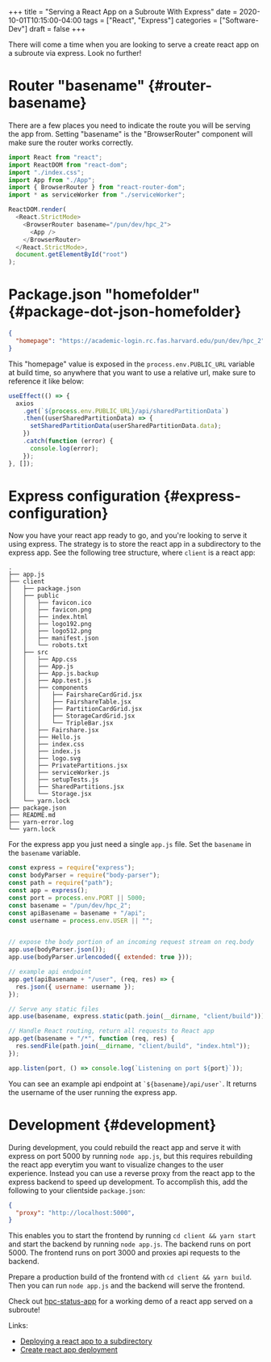 +++
title = "Serving a React App on a Subroute With Express"
date = 2020-10-01T10:15:00-04:00
tags = ["React", "Express"]
categories = ["Software-Dev"]
draft = false
+++

There will come a time when you are looking to serve a create react app on a subroute via express. Look no further!


# Router "basename" {#router-basename}

There are a few places you need to indicate the route you will be serving the app from. Setting "basename" is the "BrowserRouter" component will make sure the router works correctly.

```js
import React from "react";
import ReactDOM from "react-dom";
import "./index.css";
import App from "./App";
import { BrowserRouter } from "react-router-dom";
import * as serviceWorker from "./serviceWorker";

ReactDOM.render(
  <React.StrictMode>
    <BrowserRouter basename="/pun/dev/hpc_2">
      <App />
    </BrowserRouter>
  </React.StrictMode>,
  document.getElementById("root")
);
```


# Package.json "homefolder" {#package-dot-json-homefolder}

```json
{
  "homepage": "https://academic-login.rc.fas.harvard.edu/pun/dev/hpc_2",
}
```

This "homepage" value is exposed in the `process.env.PUBLIC_URL` variable at build time, so anywhere that you want to use a relative url, make sure to reference it like below:

```js
useEffect(() => {
  axios
    .get(`${process.env.PUBLIC_URL}/api/sharedPartitionData`)
    .then((userSharedPartitionData) => {
      setSharedPartitionData(userSharedPartitionData.data);
    })
    .catch(function (error) {
      console.log(error);
    });
}, []);
```


# Express configuration {#express-configuration}

Now you have your react app ready to go, and you're looking to serve it using express. The strategy is to store the react app in a subdirectory to the express app. See the following tree structure, where `client` is a react app:

```nil
.
├── app.js
├── client
│   ├── package.json
│   ├── public
│   │   ├── favicon.ico
│   │   ├── favicon.png
│   │   ├── index.html
│   │   ├── logo192.png
│   │   ├── logo512.png
│   │   ├── manifest.json
│   │   └── robots.txt
│   ├── src
│   │   ├── App.css
│   │   ├── App.js
│   │   ├── App.js.backup
│   │   ├── App.test.js
│   │   ├── components
│   │   │   ├── FairshareCardGrid.jsx
│   │   │   ├── FairshareTable.jsx
│   │   │   ├── PartitionCardGrid.jsx
│   │   │   ├── StorageCardGrid.jsx
│   │   │   └── TripleBar.jsx
│   │   ├── Fairshare.jsx
│   │   ├── Hello.js
│   │   ├── index.css
│   │   ├── index.js
│   │   ├── logo.svg
│   │   ├── PrivatePartitions.jsx
│   │   ├── serviceWorker.js
│   │   ├── setupTests.js
│   │   ├── SharedPartitions.jsx
│   │   └── Storage.jsx
│   └── yarn.lock
├── package.json
├── README.md
├── yarn-error.log
└── yarn.lock
```

For the express app you just need a single `app.js` file. Set the `basename` in the `basename` variable.

```js
const express = require("express");
const bodyParser = require("body-parser");
const path = require("path");
const app = express();
const port = process.env.PORT || 5000;
const basename = "/pun/dev/hpc_2";
const apiBasename = basename + "/api";
const username = process.env.USER || "";


// expose the body portion of an incoming request stream on req.body
app.use(bodyParser.json());
app.use(bodyParser.urlencoded({ extended: true }));

// example api endpoint
app.get(apiBasename + "/user", (req, res) => {
  res.json({ username: username });
});

// Serve any static files
app.use(basename, express.static(path.join(__dirname, "client/build")));

// Handle React routing, return all requests to React app
app.get(basename + "/*", function (req, res) {
  res.sendFile(path.join(__dirname, "client/build", "index.html"));
});

app.listen(port, () => console.log(`Listening on port ${port}`));
```

You can see an example api endpoint at `` `${basename}/api/user` ``. It returns the username of the user running the express app.


# Development {#development}

During development, you could rebuild the react app and serve it with express on port 5000 by running `node app.js`, but this requires rebuilding the react app everytim you want to visualize changes to the user experience. Instead you can use a reverse proxy from the react app to the express backend to speed up development. To accomplish this, add the following to your clientside `package.json`:

```json
{
  "proxy": "http://localhost:5000",
}
```

This enables you to start the frontend by running `cd client && yarn start` and start the backend by running `node app.js`. The backend runs on port 5000. The frontend runs on port 3000 and proxies api requests to the backend.

Prepare a production build of the frontend with `cd client && yarn build`. Then you can run `node app.js` and the backend will serve the frontend.

Check out [hpc-status-app](https://github.com/Ruborcalor/hpc-status-app) for a working demo of a react app served on a subroute!

Links:

-   [Deploying a react app to a subdirectory](https://medium.com/@svinkle/how-to-deploy-a-react-app-to-a-subdirectory-f694d46427c1)
-   [Create react app deployment](https://create-react-app.dev/docs/deployment/)
